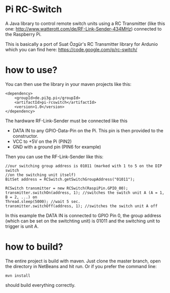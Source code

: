 Pi RC-Switch
============

A Java library to control remote switch units using a RC Transmitter (like
this one: http://www.watterott.com/de/RF-Link-Sender-434MHz) connected to the
Raspberry Pi.

This is basically a port of Suat Özgür's RC Transmitter library for Ardunio
which you can find here: https://code.google.com/p/rc-switch/

how to use?
===========
You can then use the library in your maven projects like this:

    <dependency>
        <groupId>de.pi3g.pi</groupId>
        <artifactId>pi-rcswitch</artifactId>
        <version>1.0</version>
    </dependency>

The hardware RF-Link-Sender must be connected like this

* DATA IN to any GPIO-Data-Pin on the Pi. This pin is then provided to the constructor.
* VCC to +5V on the Pi (PIN2)
* GND with a ground pin (PIN6 for example)

Then you can use the RF-Link-Sender like this:

    //our switching group address is 01011 (marked with 1 to 5 on the DIP switch
    //on the switching unit itself)
    BitSet address = RCSwitch.getSwitchGroupAddress("01011");

    RCSwitch transmitter = new RCSwitch(RaspiPin.GPIO_00);
    transmitter.switchOn(address, 1); //switches the switch unit A (A = 1, B = 2, ...) on
    Thread.sleep(5000); //wait 5 sec.
    transmitter.switchOff(address, 1); //switches the switch unit A off

In this example the DATA IN is connected to GPIO Pin 0, the group address (which can
be set on the switchting unit) is 01011 and the switching unit to trigger is
unit A.

how to build?
=============

The entire project is build with maven. Just clone the master branch, open the directory in NetBeans and hit run. Or if
you prefer the command line: 

    mvn install

should build everything correctly. 
